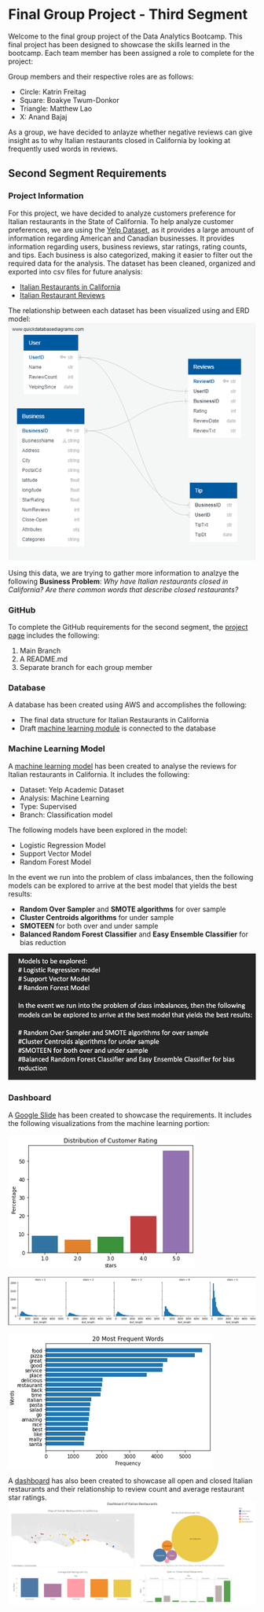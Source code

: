 # Final Group Project - Third Segment

Welcome to the final group project of the Data Analytics Bootcamp. This final project has been designed to showcase the skills learned in the bootcamp.
Each team member has been assigned a role to complete for the project: 

Group members and their respective roles are as follows:
- Circle: Katrin Freitag
- Square: Boakye Twum-Donkor
- Triangle: Matthew Lao
- X: Anand Bajaj

As a group, we have decided to anlayze whether negative reviews can give insight as to why Italian restaurants closed in California by looking at frequently used words in reviews.  

## Second Segment Requirements

### Project Information 
For this project, we have decided to analyze customers preference for Italian restaurants in the State of California. To help analyze customer preferences, we are using the [Yelp Dataset](https://www.yelp.com/dataset/), as it provides a large amount of information regarding American and Canadian businesses. It provides information regarding users, business reviews, star ratings, rating counts, and tips. Each business is also categorized, making it easier to filter out the required data for the analysis. The dataset has been cleaned, organized and exported into csv files for future analysis:

- [Italian Restaurants in California](resources/yelp_business_dataset_italian_restaurant_clean.csv)
- [Italian Restaurant Reviews](resources/yelp_reviews_Italian_Restaurant_cleanimport.csv)

The relationship between each dataset has been visualized using and ERD model:
![ERD](images/Yelp_ERD.png)

Using this data, we are trying to gather more information to analzye the following **Business Problem**: 
*Why have Italian restaurants closed in California? Are there common words that describe closed restaurants?*

### GitHub 
To complete the GitHub requirements for the second segment, the [project page](https://github.com/KF59874/final_group_project) includes the following: 
1. Main Branch
2. A README.md
3. Separate branch for each group member

### Database
A database has been created using AWS and accomplishes the following:
- The final data structure for Italian Restaurants in California
- Draft [machine learning module](images/Machine_learning.png) is connected to the database

### Machine Learning Model
A [machine learning model](https://drive.google.com/file/d/1_wmv60re-pS7dPL-D9dmgqGSHH5POJXZ/view?usp=sharing) has been created to analyse the reviews for Italian restaurants in California. It includes the following:

- Dataset: Yelp Academic Dataset
- Analysis: Machine Learning
- Type: Supervised
- Branch: Classification model

The following models have been explored in the model:
- Logistic Regression Model
- Support Vector Model
- Random Forest Model

In the event we run into the problem of class imbalances, then the following models can be explored to arrive at the best model that yields the best results:

- **Random Over Sampler** and **SMOTE algorithms** for over sample
- **Cluster Centroids algorithms** for under sample
- **SMOTEEN** for both over and under sample
- **Balanced Random Forest Classifier** and **Easy Ensemble Classifier** for bias reduction

![Models](images/Models.png)

### Dashboard 
A [Google Slide](https://docs.google.com/presentation/d/1H_uyNrVu5GQB9j9eYNoXr4UrZ_MOYtHKkx7B3Pkjguo/edit?usp=sharing) has been created to showcase the requirements. It includes the following visualizations from the machine learning portion: 

![Star rating distribution](images/stardistribution.png)

![Text length distribution](images/textlength.png)

![20 frequently used words](images/commonwords.png)

A [dashboard](https://public.tableau.com/app/profile/kf3279/viz/DashboardofItalianRestaurantsinCalifornia/DashboardofItalianRestauransinCalifornia?publish=yes) has also been created to showcase all open and closed Italian restaurants and their relationship to review count and average restaurant star ratings. 
![Dashboard Visual](images/dashboard.PNG)
